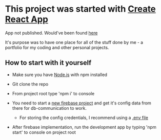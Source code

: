 # This project was started with [Create React App](https://github.com/facebook/create-react-app)

App not published. Would've been found [here](https://matiaselm.github.io/matiaselm-gh-pages/)

It's purpose was to have one place for all of the stuff done by me - a portfolio for my coding and other personal projects.

## How to start with it yourself

- Make sure you have [Node.js](https://nodejs.org/en/) with npm installed

- Git clone the repo

- From project root type 'npm i' to console

- You need to start a [new firebase project](https://firebase.google.com/docs/web/setup#config-object) and get it's config data from there for db-communication to work.
  - For storing the config credentials, I recommend using a [.env file](https://medium.com/how-to-react/using-env-file-in-react-js-b2714235e77e)

- After firebase implementation, run the development app by typing 'npm start' to console on project root
